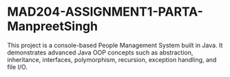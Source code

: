 # MAD204-ASSIGNMENT1-PARTA-ManpreetSingh
This project is a console-based People Management System built in Java.   It demonstrates advanced Java OOP concepts such as abstraction, inheritance, interfaces, polymorphism, recursion, exception handling, and file I/O.  

